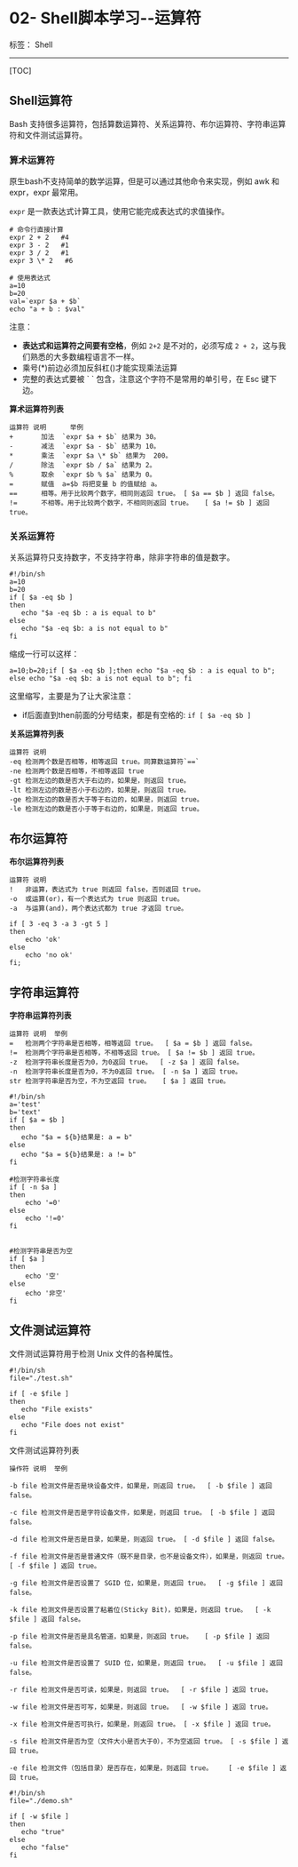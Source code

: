 # 02- Shell脚本学习--运算符
标签： Shell

---
[TOC]

## Shell运算符

Bash 支持很多运算符，包括算数运算符、关系运算符、布尔运算符、字符串运算符和文件测试运算符。

### 算术运算符
原生bash不支持简单的数学运算，但是可以通过其他命令来实现，例如 awk 和 expr，expr 最常用。

`expr` 是一款表达式计算工具，使用它能完成表达式的求值操作。
```
# 命令行直接计算
expr 2 + 2   #4
expr 3 - 2   #1
expr 3 / 2   #1
expr 3 \* 2   #6

# 使用表达式
a=10
b=20
val=`expr $a + $b`
echo "a + b : $val"
```

注意：

* **表达式和运算符之间要有空格**，例如 `2+2` 是不对的，必须写成 `2 + 2`，这与我们熟悉的大多数编程语言不一样。
* 乘号(*)前边必须加反斜杠(\)才能实现乘法运算
* 完整的表达式要被 \` ` 包含，注意这个字符不是常用的单引号，在 Esc 键下边。


**算术运算符列表**
```
运算符	说明	    举例
+	    加法	`expr $a + $b` 结果为 30。
-   	减法	`expr $a - $b` 结果为 10。
*	    乘法	`expr $a \* $b` 结果为  200。
/	    除法	`expr $b / $a` 结果为 2。
%	    取余	`expr $b % $a` 结果为 0。
=	    赋值	a=$b 将把变量 b 的值赋给 a。
==	    相等。用于比较两个数字，相同则返回 true。	[ $a == $b ] 返回 false。
!=	    不相等。用于比较两个数字，不相同则返回 true。	[ $a != $b ] 返回 true。
```

### 关系运算符
关系运算符只支持数字，不支持字符串，除非字符串的值是数字。

```
#!/bin/sh
a=10
b=20
if [ $a -eq $b ]
then
   echo "$a -eq $b : a is equal to b"
else
   echo "$a -eq $b: a is not equal to b"
fi
```

缩成一行可以这样：
```
a=10;b=20;if [ $a -eq $b ];then echo "$a -eq $b : a is equal to b"; else echo "$a -eq $b: a is not equal to b"; fi
```
这里缩写，主要是为了让大家注意：

* if后面直到then前面的分号结束，都是有空格的: `if [ $a -eq $b ]`

**关系运算符列表**
```
运算符	说明
-eq	检测两个数是否相等，相等返回 true。同算数运算符`==`
-ne	检测两个数是否相等，不相等返回 true
-gt	检测左边的数是否大于右边的，如果是，则返回 true。
-lt	检测左边的数是否小于右边的，如果是，则返回 true。
-ge	检测左边的数是否大于等于右边的，如果是，则返回 true。
-le	检测左边的数是否小于等于右边的，如果是，则返回 true。

```

## 布尔运算符
**布尔运算符列表**
```
运算符	说明
!	非运算，表达式为 true 则返回 false，否则返回 true。
-o	或运算(or)，有一个表达式为 true 则返回 true。
-a	与运算(and)，两个表达式都为 true 才返回 true。
```
```
if [ 3 -eq 3 -a 3 -gt 5 ]
then
    echo 'ok'
else
	echo 'no ok'
fi;
```

## 字符串运算符

**字符串运算符列表**
```
运算符	说明	举例
=	检测两个字符串是否相等，相等返回 true。	[ $a = $b ] 返回 false。
!=	检测两个字符串是否相等，不相等返回 true。	[ $a != $b ] 返回 true。
-z	检测字符串长度是否为0，为0返回 true。	[ -z $a ] 返回 false。
-n	检测字符串长度是否为0，不为0返回 true。	[ -n $a ] 返回 true。
str	检测字符串是否为空，不为空返回 true。	[ $a ] 返回 true。
```

```
#!/bin/sh
a='test'
b='text'
if [ $a = $b ]
then
   echo "$a = ${b}结果是: a = b"
else
   echo "$a = ${b}结果是: a != b"
fi

#检测字符串长度
if [ -n $a ]
then
	echo '=0'
else 
	echo '!=0'
fi


#检测字符串是否为空
if [ $a ]
then
	echo '空'
else 
	echo '非空'
fi

```

## 文件测试运算符

文件测试运算符用于检测 Unix 文件的各种属性。

```
#!/bin/sh
file="./test.sh"

if [ -e $file ]
then
   echo "File exists"
else
   echo "File does not exist"
fi
```

文件测试运算符列表
```
操作符	说明	举例

-b file	检测文件是否是块设备文件，如果是，则返回 true。	[ -b $file ] 返回 false。

-c file	检测文件是否是字符设备文件，如果是，则返回 true。	[ -b $file ] 返回 false。

-d file	检测文件是否是目录，如果是，则返回 true。	[ -d $file ] 返回 false。

-f file	检测文件是否是普通文件（既不是目录，也不是设备文件），如果是，则返回 true。	[ -f $file ] 返回 true。

-g file	检测文件是否设置了 SGID 位，如果是，则返回 true。	[ -g $file ] 返回 false。

-k file	检测文件是否设置了粘着位(Sticky Bit)，如果是，则返回 true。	[ -k $file ] 返回 false。

-p file	检测文件是否是具名管道，如果是，则返回 true。	[ -p $file ] 返回 false。

-u file	检测文件是否设置了 SUID 位，如果是，则返回 true。	[ -u $file ] 返回 false。

-r file	检测文件是否可读，如果是，则返回 true。	[ -r $file ] 返回 true。

-w file	检测文件是否可写，如果是，则返回 true。	[ -w $file ] 返回 true。

-x file	检测文件是否可执行，如果是，则返回 true。	[ -x $file ] 返回 true。

-s file	检测文件是否为空（文件大小是否大于0），不为空返回 true。	[ -s $file ] 返回 true。

-e file	检测文件（包括目录）是否存在，如果是，则返回 true。	[ -e $file ] 返回 true。
```

```
#!/bin/sh
file="./demo.sh"

if [ -w $file ]
then
   echo "true"
else
   echo "false"
fi
```

